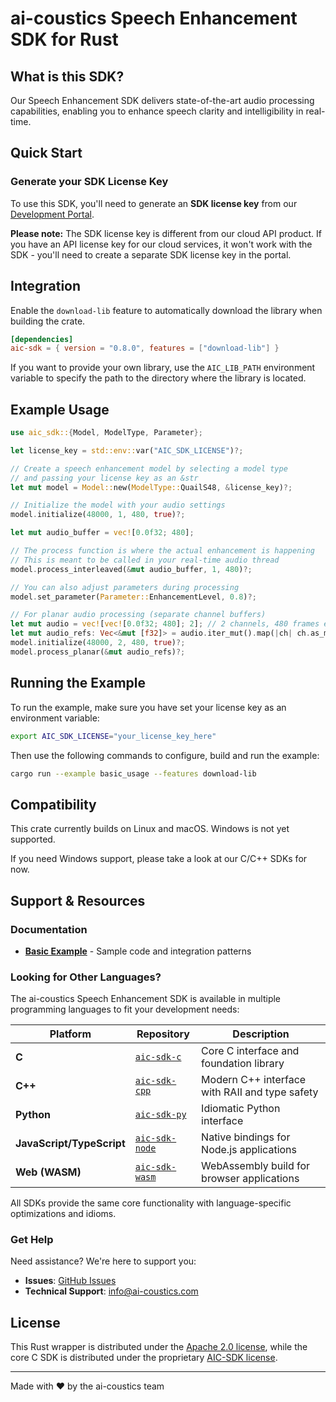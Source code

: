 # ai-coustics Speech Enhancement SDK for Rust

## What is this SDK?

Our Speech Enhancement SDK delivers state-of-the-art audio processing capabilities, enabling you to enhance speech clarity and intelligibility in real-time.

## Quick Start

### Generate your SDK License Key

To use this SDK, you'll need to generate an **SDK license key** from our [Development Portal](https://developers.ai-coustics.io).

**Please note:** The SDK license key is different from our cloud API product. If you have an API license key for our cloud services, it won't work with the SDK - you'll need to create a separate SDK license key in the portal.

## Integration

Enable the `download-lib` feature to automatically download the library when building the crate.

```toml
[dependencies]
aic-sdk = { version = "0.8.0", features = ["download-lib"] }
```

If you want to provide your own library, use the `AIC_LIB_PATH` environment variable to specify the path
to the directory where the library is located.

## Example Usage

```rust
use aic_sdk::{Model, ModelType, Parameter};

let license_key = std::env::var("AIC_SDK_LICENSE")?;

// Create a speech enhancement model by selecting a model type
// and passing your license key as an &str
let mut model = Model::new(ModelType::QuailS48, &license_key)?;

// Initialize the model with your audio settings
model.initialize(48000, 1, 480, true)?;

let mut audio_buffer = vec![0.0f32; 480];

// The process function is where the actual enhancement is happening
// This is meant to be called in your real-time audio thread
model.process_interleaved(&mut audio_buffer, 1, 480)?;

// You can also adjust parameters during processing
model.set_parameter(Parameter::EnhancementLevel, 0.8)?;

// For planar audio processing (separate channel buffers)
let mut audio = vec![vec![0.0f32; 480]; 2]; // 2 channels, 480 frames each
let mut audio_refs: Vec<&mut [f32]> = audio.iter_mut().map(|ch| ch.as_mut_slice()).collect();
model.initialize(48000, 2, 480, true)?;
model.process_planar(&mut audio_refs)?;
```

## Running the Example

To run the example, make sure you have set your license key as an environment variable:

```bash
export AIC_SDK_LICENSE="your_license_key_here"
```

Then use the following commands to configure, build and run the example:

```sh
cargo run --example basic_usage --features download-lib
```

## Compatibility

This crate currently builds on Linux and macOS. Windows is not yet supported.

If you need Windows support, please take a look at our C/C++ SDKs for now.

## Support & Resources

### Documentation
- **[Basic Example](examples/basic_usage.rs)** - Sample code and integration patterns

### Looking for Other Languages?
The ai-coustics Speech Enhancement SDK is available in multiple programming languages to fit your development needs:

| Platform | Repository | Description |
|----------|------------|-------------|
| **C** | [`aic-sdk-c`](https://github.com/ai-coustics/aic-sdk-c) | Core C interface and foundation library |
| **C++** | [`aic-sdk-cpp`](https://github.com/ai-coustics/aic-sdk-cpp) | Modern C++ interface with RAII and type safety |
| **Python** | [`aic-sdk-py`](https://github.com/ai-coustics/aic-sdk-py) | Idiomatic Python interface |
| **JavaScript/TypeScript** | [`aic-sdk-node`](https://github.com/ai-coustics/aic-sdk-node) | Native bindings for Node.js applications |
| **Web (WASM)** | [`aic-sdk-wasm`](https://github.com/ai-coustics/aic-sdk-wasm) | WebAssembly build for browser applications |

All SDKs provide the same core functionality with language-specific optimizations and idioms.

### Get Help
Need assistance? We're here to support you:
- **Issues**: [GitHub Issues](https://github.com/ai-coustics/aic-sdk-rs/issues)
- **Technical Support**: [info@ai-coustics.com](mailto:info@ai-coustics.com)

## License
This Rust wrapper is distributed under the [Apache 2.0 license](LICENSE), while the core C SDK is distributed under the proprietary [AIC-SDK license](LICENSE.AIC-SDK).

---

Made with ❤️ by the ai-coustics team
